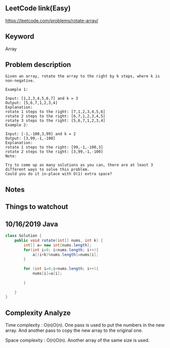 ## LeetCode link(Easy)
https://leetcode.com/problems/rotate-array/

## Keyword
Array

## Problem description
```
Given an array, rotate the array to the right by k steps, where k is non-negative.

Example 1:

Input: [1,2,3,4,5,6,7] and k = 3
Output: [5,6,7,1,2,3,4]
Explanation:
rotate 1 steps to the right: [7,1,2,3,4,5,6]
rotate 2 steps to the right: [6,7,1,2,3,4,5]
rotate 3 steps to the right: [5,6,7,1,2,3,4]
Example 2:

Input: [-1,-100,3,99] and k = 2
Output: [3,99,-1,-100]
Explanation: 
rotate 1 steps to the right: [99,-1,-100,3]
rotate 2 steps to the right: [3,99,-1,-100]
Note:

Try to come up as many solutions as you can, there are at least 3 different ways to solve this problem.
Could you do it in-place with O(1) extra space?
```



## Notes


## Things to watchout

## 10/16/2019 Java

```java
class Solution {
    public void rotate(int[] nums, int k) {
        int[] a= new int[nums.length];
        for(int i=0; i<nums.length; i++){
            a[(i+k)%nums.length]=nums[i];
        }
        
        for (int i=0;i<nums.length; i++){
            nums[i]=a[i];
            
        }
        
    }
}

```
## Complexity Analyze
Time complexity : O(n)O(n). One pass is used to put the numbers in the new array. And another pass to copy the new array to the original one.

Space complexity : O(n)O(n). Another array of the same size is used.